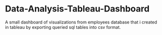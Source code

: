 # Data-Analysis-Tableau-Dashboard
A small dashboard of visualizations from employees database that i created in tableau by exporting queried sql tables into csv format.
